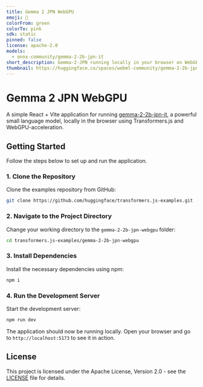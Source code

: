 ```yaml
---
title: Gemma 2 JPN WebGPU
emoji: 🤖
colorFrom: green
colorTo: pink
sdk: static
pinned: false
license: apache-2.0
models:
  - onnx-community/gemma-2-2b-jpn-it
short_description: Gemma-2-JPN running locally in your browser on WebGPU
thumbnail: https://huggingface.co/spaces/webml-community/gemma-2-2b-jpn-webgpu/resolve/main/banner.png
---
```


# Gemma 2 JPN WebGPU

A simple React + Vite application for running [gemma-2-2b-jpn-it](onnx-community/gemma-2-2b-jpn-it), a powerful small language model, locally in the browser using Transformers.js and WebGPU-acceleration.

## Getting Started

Follow the steps below to set up and run the application.

### 1. Clone the Repository

Clone the examples repository from GitHub:

```sh
git clone https://github.com/huggingface/transformers.js-examples.git
```

### 2. Navigate to the Project Directory

Change your working directory to the `gemma-2-2b-jpn-webgpu` folder:

```sh
cd transformers.js-examples/gemma-2-2b-jpn-webgpu
```

### 3. Install Dependencies

Install the necessary dependencies using npm:

```sh
npm i
```

### 4. Run the Development Server

Start the development server:

```sh
npm run dev
```

The application should now be running locally. Open your browser and go to `http://localhost:5173` to see it in action.

## License

This project is licensed under the Apache License, Version 2.0 - see the [LICENSE](LICENSE) file for details.